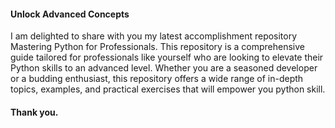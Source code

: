 #### Unlock Advanced Concepts
I am delighted to share with you my latest accomplishment repository Mastering Python for Professionals. This repository is a comprehensive guide tailored for professionals like yourself who are looking to elevate their Python skills to an advanced level. Whether you are a seasoned developer or a budding enthusiast, this repository offers a wide range of in-depth topics, examples, and practical exercises that will empower you python skill.

#### Thank you.
